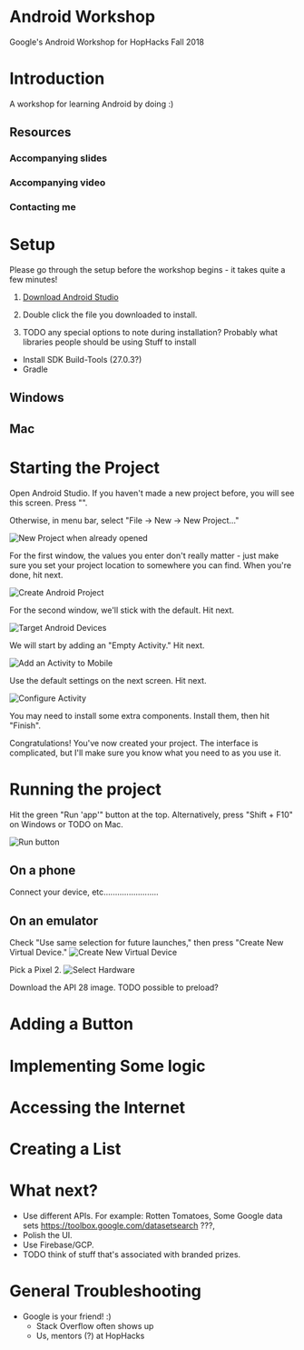 # Android Workshop
Google's Android Workshop for HopHacks Fall 2018

# Introduction
A workshop for learning Android by doing :)

## Resources
### Accompanying slides
### Accompanying video
### Contacting me

# Setup

Please go through the setup before the workshop begins - it takes quite a few minutes!

1) [Download Android Studio](https://developer.android.com/studio/)

2) Double click the file you downloaded to install.

3) TODO any special options to note during installation? Probably what libraries people should be using
Stuff to install
- Install SDK Build-Tools (27.0.3?)
- Gradle
## Windows

## Mac

# Starting the Project

Open Android Studio. If you haven't made a new project before, you will see this screen. Press "".

Otherwise, in menu bar, select "File -> New -> New Project..."

![New Project when already opened](https://i.imgur.com/et8Bg6p.png)

For the first window, the values you enter don't really matter - just make sure you set your project location to somewhere you can find. When you're done, hit next.

![Create Android Project](https://i.imgur.com/NCVL3Ry.png)

For the second window, we'll stick with the default. Hit next.

![Target Android Devices](https://i.imgur.com/fRTaZfL.png)

We will start by adding an "Empty Activity." Hit next.

![Add an Activity to Mobile](https://i.imgur.com/dHDKVR8.png)

Use the default settings on the next screen. Hit next.

![Configure Activity](https://i.imgur.com/k3fz5CN.png)

You may need to install some extra components. Install them, then hit "Finish".

Congratulations! You've now created your project. The interface is complicated, but I'll make sure you know what you need to as you use it.

# Running the project
Hit the green "Run 'app'" button at the top. Alternatively, press "Shift + F10" on Windows or TODO on Mac.

![Run button](https://i.imgur.com/ye6lkPZ.png)

## On a phone
Connect your device, etc........................
## On an emulator
Check "Use same selection for future launches," then press "Create New Virtual Device."
![Create New Virtual Device](https://i.imgur.com/nuWRg4p.png)

Pick a Pixel 2.
![Select Hardware](https://i.imgur.com/s82OS9h.png)

Download the API 28 image. TODO possible to preload?

# Adding a Button

# Implementing Some logic

# Accessing the Internet

# Creating a List

# What next?
- Use different APIs. For example: Rotten Tomatoes, Some Google data sets https://toolbox.google.com/datasetsearch ???,
- Polish the UI.
- Use Firebase/GCP.
- TODO think of stuff that's associated with branded prizes.

# General Troubleshooting
- Google is your friend! :)
  - Stack Overflow often shows up
  - Us, mentors (?) at HopHacks
